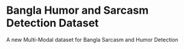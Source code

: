 # Bangla Humor and Sarcasm Detection Dataset
A new Multi-Modal dataset for Bangla Sarcasm and Humor Detection
